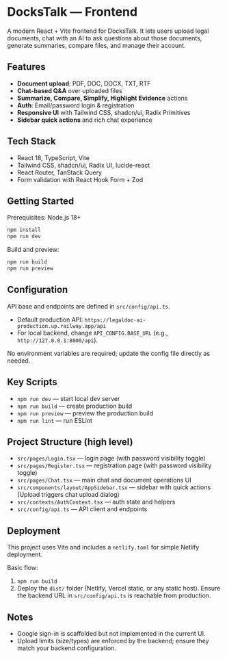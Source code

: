 # DocksTalk — Frontend

A modern React + Vite frontend for DocksTalk. It lets users upload legal documents, chat with an AI to ask questions about those documents, generate summaries, compare files, and manage their account.

## Features

- **Document upload**: PDF, DOC, DOCX, TXT, RTF
- **Chat-based Q&A** over uploaded files
- **Summarize, Compare, Simplify, Highlight Evidence** actions
- **Auth**: Email/password login & registration
- **Responsive UI** with Tailwind CSS, shadcn/ui, Radix Primitives
- **Sidebar quick actions** and rich chat experience

## Tech Stack

- React 18, TypeScript, Vite
- Tailwind CSS, shadcn/ui, Radix UI, lucide-react
- React Router, TanStack Query
- Form validation with React Hook Form + Zod

## Getting Started

Prerequisites: Node.js 18+

```bash
npm install
npm run dev
```

Build and preview:

```bash
npm run build
npm run preview
```

## Configuration

API base and endpoints are defined in `src/config/api.ts`.

- Default production API: `https://legaldoc-ai-production.up.railway.app/api`
- For local backend, change `API_CONFIG.BASE_URL` (e.g., `http://127.0.0.1:8000/api`).

No environment variables are required; update the config file directly as needed.

## Key Scripts

- `npm run dev` — start local dev server
- `npm run build` — create production build
- `npm run preview` — preview the production build
- `npm run lint` — run ESLint

## Project Structure (high level)

- `src/pages/Login.tsx` — login page (with password visibility toggle)
- `src/pages/Register.tsx` — registration page (with password visibility toggle)
- `src/pages/Chat.tsx` — main chat and document operations UI
- `src/components/layout/AppSidebar.tsx` — sidebar with quick actions (Upload triggers chat upload dialog)
- `src/contexts/AuthContext.tsx` — auth state and helpers
- `src/config/api.ts` — API client and endpoints

## Deployment

This project uses Vite and includes a `netlify.toml` for simple Netlify deployment.

Basic flow:

1. `npm run build`
2. Deploy the `dist/` folder (Netlify, Vercel static, or any static host). Ensure the backend URL in `src/config/api.ts` is reachable from production.

## Notes

- Google sign-in is scaffolded but not implemented in the current UI.
- Upload limits (size/types) are enforced by the backend; ensure they match your backend configuration.
